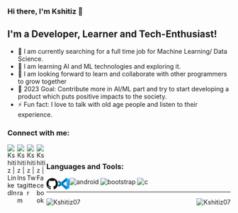 ### Hi there, I'm Kshitiz 👋

## I'm a Developer, Learner and Tech-Enthusiast!

- 🔭 I am currently searching for a full time job for Machine Learning/ Data Science. 
- 🌱 I am learning AI and ML technologies and exploring it. 
- 👯 I am looking forward to learn and collaborate with other programmers to grow together
- 🥅 2023 Goal: Contribute more in AI/ML part and try to start developing a product which puts positive impacts to the society.
- ⚡ Fun fact: I love to talk with old age people and listen to their experience.


### Connect with me:

[<img align="left" alt="Kshitiz | LinkedIn" width="22px" src="https://cdn.jsdelivr.net/npm/simple-icons@v3/icons/linkedin.svg" />][linkedin]
[<img align="left" alt="Kshitiz | Instagram" width="22px" src="https://cdn.jsdelivr.net/npm/simple-icons@v3/icons/instagram.svg" />][instagram]
[<img align="left" alt="Kshitiz | Twitter" width="22px" src="https://cdn.jsdelivr.net/npm/simple-icons@v3/icons/twitter.svg" />][twitter]
[<img align="left" alt="Kshitiz | Facebook" width="22px" src="https://cdn.jsdelivr.net/npm/simple-icons@v3/icons/facebook.svg" />][facebook]


<br />

### Languages and Tools:
<p align="left"><img src="https://devicons.github.io/devicon/devicon.git/icons/android/android-original-wordmark.svg" alt="android"width="40" height="40" /> 
  <img align="left" alt="GitHub" width="26px" src="https://raw.githubusercontent.com/github/explore/78df643247d429f6cc873026c0622819ad797942/topics/github/github.png" />
<img align="left" alt="Visual Studio Code" width="26px" src="https://raw.githubusercontent.com/github/explore/80688e429a7d4ef2fca1e82350fe8e3517d3494d/topics/visual-studio-code/visual-studio-code.png" />
  <img src="https://devicons.github.io/devicon/devicon.git/icons/bootstrap/bootstrap-plain.svg" alt="bootstrap" width="40" height="40"/> 
  <img src="https://devicons.github.io/devicon/devicon.git/icons/c/c-original.svg" alt="c" width="40" height="40"/> 


---

<p><img align="left" src="https://github-readme-stats.vercel.app/api/top-langs/?username=Kshitiz07&hide=html" alt="Kshitiz07"/>
 <img align="right" src="https://github-readme-stats.vercel.app/api?username=Kshitiz07&show_icons=true" alt="Kshitiz07" /></p>


[Company]: https://www.inficare.net/
[twitter]: https://twitter.com/heykshitiz
[instagram]: https://www.instagram.com/xhitiz1
[linkedin]: https://linkedin.com/in/ixhitiz
[facebook]: https://www.facebook.com/kshitiz.bhattarai1


